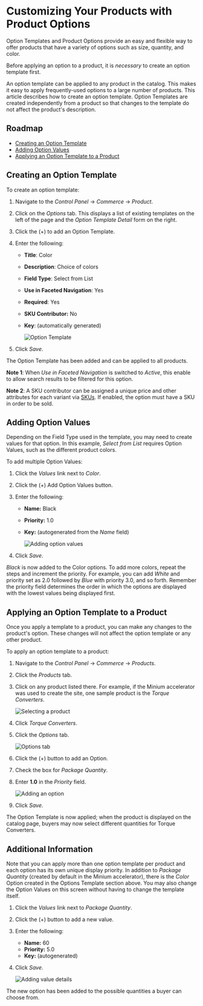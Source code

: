 # Customizing Your Products with Product Options

Option Templates and Product Options provide an easy and flexible way to offer products that have a variety of options such as size, quantity, and color.

Before applying an option to a product, it is _necessary_ to create an option template first.

An option template can be applied to any product in the catalog. This makes it easy to apply frequently-used options to a large number of products. This article describes how to create an option template. Option Templates are created independently from a product so that changes to the template do not affect the product's description.

## Roadmap

* [Creating an Option Template](#creating-an-option-template)
* [Adding Option Values](#adding-option-values)
* [Applying an Option Template to a Product](#applying-an-option-template-to-a-product)

## Creating an Option Template

To create an option template:

1. Navigate to the _Control Panel_ → _Commerce_ → _Product_.
1. Click on the _Options_ tab. This displays a list of existing templates on the left of the page and the _Option Template Detail_ form on the right.
1. Click the (+) to add an Option Template.
1. Enter the following:
    * **Title**: Color
    * **Description**: Choice of colors
    * **Field Type**: Select from List
    * **Use in Faceted Navigation**: Yes
    * **Required**: Yes
    * **SKU Contributor:** No
    * **Key**: (automatically generated)

        ![Option Template](./customizing-your-product-with-product-options/images/01.png)

1. Click _Save_.

The Option Template has been added and can be applied to all products.

**Note 1**: When _Use in Faceted Navigation_ is switched to _Active_, this enable to allow search results to be filtered for this option.

**Note 2**: A SKU contributor can be assigned a unique price and other attributes for each variant via [SKUs](../managing-a-catalog/adding-skus-to-your-products.md). If enabled, the option must have a SKU in order to be sold.

## Adding Option Values

Depending on the Field Type used in the template, you may need to create values for that option. In this example, _Select from List_ requires Option Values, such as the different product colors.

To add multiple Option Values:

1. Click the _Values_ link next to _Color_.
1. Click the (+) Add Option Values button.
1. Enter the following:
    * **Name:** Black
    * **Priority:** 1.0
    * **Key:** (autogenerated from the _Name_ field)

        ![Adding option values](./customizing-your-product-with-product-options/images/02.png)

1. Click _Save_.

_Black_ is now added to the Color options. To add more colors, repeat the steps and increment the priority. For example, you can add _White_ and priority set as 2.0 followed by _Blue_ with priority 3.0, and so forth. Remember the priority field determines the order in which the options are displayed with the lowest values being displayed first.

## Applying an Option Template to a Product

Once you apply a template to a product, you can make any changes to the product's option. These changes will not affect the option template or any other product.

To apply an option template to a product:

1. Navigate to the _Control Panel_ → _Commerce_ → _Products_.
1. Click the _Products_ tab.
1. Click on any product listed there. For example, if the Minium accelerator was used to create the site, one sample product is the _Torque Converters_.

    ![Selecting a product](./customizing-your-product-with-product-options/images/03.png)

1. Click _Torque Converters_.
1. Click the _Options_ tab.

    ![Options tab](./customizing-your-product-with-product-options/images/04.png)

1. Click the (+) button to add an Option.
1. Check the box for _Package Quantity_.
1. Enter **1.0** in the _Priority_ field.

    ![Adding an option](./customizing-your-product-with-product-options/images/05.png)

1. Click _Save_.

The Option Template is now applied; when the product is displayed on the catalog page, buyers may now select different quantities for Torque Converters.

## Additional Information

Note that you can apply more than one option template per product and each option has its own unique display priority. In addition to _Package Quantity_ (created by default in the Minium accelerator), there is the _Color_ Option created in the Options Template section above. You may also change the Option Values on this screen without having to change the template itself.

1. Click the _Values_ link next to _Package Quantity_.
2. Click the (+) button to add a new value.
3. Enter the following:
    * **Name:** 60
    * **Priority:** 5.0
    * **Key:** (autogenerated)
4. Click _Save_.

    ![Adding value details](./customizing-your-product-with-product-options/images/06.png)

The new option has been added to the possible quantities a buyer can choose from.
